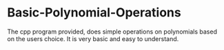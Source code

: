 # Basic-Polynomial-Operations
The cpp program provided, does simple operations on polynomials based on the users choice. It is very basic and easy to understand.
